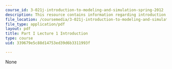```yaml
---
course_id: 3-021j-introduction-to-modeling-and-simulation-spring-2012
description: This resource contains information regarding introduction.
file_location: /coursemedia/3-021j-introduction-to-modeling-and-simulation-spring-2012/339679e5c88d14753ed39d6b3311993f_MIT3_021JS12_P1_L1.pdf
file_type: application/pdf
layout: pdf
title: Part I Lecture 1 Introduction
type: course
uid: 339679e5c88d14753ed39d6b3311993f

---
```

None
